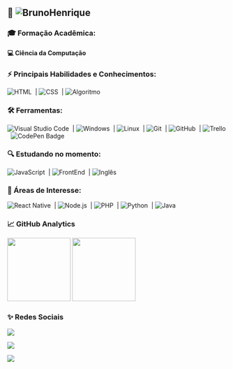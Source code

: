 ## 👔 ![BrunoHenrique](https://img.shields.io/badge/%20-EU%20SOU%20O%20BRUNO%20HENRIQUE!-ORANGE) 


### 🎓 Formação Acadêmica: 
#### 💻 Ciência da Computação

<p>

### ⚡ Principais Habilidades e Conhecimentos:

![HTML](https://img.shields.io/badge/-HTML-05122A?style=for-the-badge&logo=html5)&nbsp; | ![CSS](https://img.shields.io/badge/-CSS-05122A?style=for-the-badge&logo=CSS3&logoColor=1572B6)&nbsp; | ![Algoritmo](https://img.shields.io/badge/-Algoritmos-05122A?style=for-the-badge&logo=algoritmos)&nbsp;

### 🛠 Ferramentas:

![Visual Studio Code](https://img.shields.io/badge/-Visual%20Studio%20Code-05122A?style=for-the-badge&logo=visual-studio-code&logoColor=007ACC)&nbsp; | ![Windows](https://img.shields.io/badge/-Windows-05122A?style=for-the-badge&logo=windows)&nbsp; | ![Linux](https://img.shields.io/badge/-linux-05122a?style=for-the-badge&logo=linux)&nbsp; | ![Git](https://img.shields.io/badge/-Git-05122A?style=for-the-badge&logo=git)&nbsp; | ![GitHub](https://img.shields.io/badge/-GitHub-05122A?style=for-the-badge&logo=github)&nbsp; | ![Trello](https://img.shields.io/badge/-Trello-05122A?style=for-the-badge&logo=trello)&nbsp;  ![CodePen Badge](https://img.shields.io/badge/Codepen-000000?style=for-the-badge&logo=codepen&logoColor=white)
### 🔍 Estudando no momento:

![JavaScript](https://img.shields.io/badge/-JavaScript-05122A?style=for-the-badge&logo=javascript)&nbsp; | ![FrontEnd](https://img.shields.io/badge/-FrontEnd-05122A?style=for-the-badge&logo=frontend)&nbsp; | ![Inglês](https://img.shields.io/badge/-inglês-05122A?style=for-the-badge&logo=inglês)&nbsp;


### 🚀 Áreas de Interesse:

![React Native](https://img.shields.io/badge/-React_native-05122A?style=for-the-badge&logo=react)&nbsp; | ![Node.js](https://img.shields.io/badge/-Node.js-05122A?style=for-the-badge&logo=node.js)&nbsp; | ![PHP](https://img.shields.io/badge/-PHP-05122A?style=for-the-badge&logo=php)&nbsp; | ![Python](https://img.shields.io/badge/-Python-05122A?style=for-the-badge&logo=python)&nbsp; | ![Java](https://img.shields.io/badge/-JAVA-05122A?style=for-the-badge&logo=java)&nbsp;


### 📈 GitHub Analytics

<p align="left">
  <img height="145em" src="https://github-readme-stats-eight-theta.vercel.app/api?username=brunohenriquecontente&show_icons=true&theme=highcontrast"/>

  <img height="145em" src="https://github-readme-stats-eight-theta.vercel.app/api/top-langs/?username=brunohenriquecontente&layout=compact&langs_count=8&theme=highcontrast"/>
</p>

### ✨ Redes Sociais

<a href="https://www.linkedin.com/in/brunohenriquecontente/" target="_blank"><img src="https://img.shields.io/badge/-Bruno Henrique-0077B5?style=for-the-badge&logo=Linkedin&logoColor=white"/></a>

<a href="mailto:brunohenriquecontente@gmail.com" target="_blank"><img src="https://img.shields.io/badge/-brunohenriquecontente@gmail.com-0078D4?style=for-the-badge&logo=microsoft-outlook&logoColor=white"/></a>

<a href="https://instagram.com/brunohenriquecontente" target="_blank"><img src="https://img.shields.io/badge/-@brunohenriquecontente-C13584?style=for-the-badge&logo=Instagram&logoColor=white"/></a>

<!-- 🎯 Conhecimentos nas áreas:
[comment]: <> ( ![MYSQL](https://img.shields.io/badge/-MYSQL-05122A?style=for-the-badge&logo=MYSQL;)
[comment]: <> ( ![Python](https://img.shields.io/badge/-Python-05122A?style=for-the-badge&logo=python)
-->
